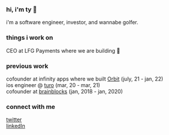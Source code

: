 ### hi, i'm ty 👋

i'm a software engineer, investor, and wannabe golfer.

### things i work on
CEO at LFG Payments where we are building 🤫

### previous work
cofounder at infinity apps where we built [Orbit](https://orbitapp.xyz) (july, 21 - jan, 22)<br />
ios engineer @ [turo](https://turo.com) (mar, 20 - mar, 21)<br />
cofounder at [brainblocks](https://github.com/brainblocks) (jan, 2018 - jan, 2020)<br />

### connect with me
[twitter](https://twitter.com/schenkty)<br />
[linkedIn](https://www.linkedin.com/in/schenkty)

